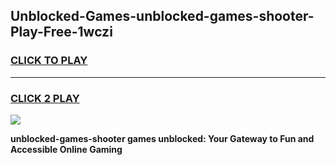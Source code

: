 
## Unblocked-Games-unblocked-games-shooter-Play-Free-1wczi
<h3>
<a href="https://premium76.site?title=unblocked-games-shooter&ref=23A">CLICK TO PLAY</a></h3>
<hr>

<h3>
<a href="https://premium76.site?title=unblocked-games-shooter&ref=23A">CLICK 2 PLAY</a>
  
</h3>

<a href="https://premium76.site?title=unblocked-games-shooter&ref=23A"><img src="https://clearcache.store/games.png"></a>


**unblocked-games-shooter games unblocked: Your Gateway to Fun and Accessible Online Gaming**
